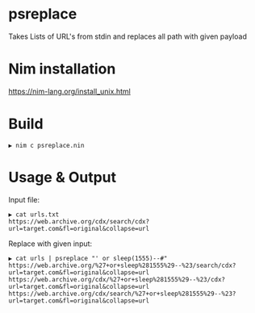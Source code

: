 # psreplace

Takes Lists of URL's from stdin and replaces all path with given payload


# Nim installation
https://nim-lang.org/install_unix.html

# Build
```▶ nim c psreplace.nin```

# Usage & Output

Input file:

```
▶ cat urls.txt
https://web.archive.org/cdx/search/cdx?url=target.com&fl=original&collapse=url
```
Replace with given input:

```
▶ cat urls | psreplace "' or sleep(1555)--#"
https://web.archive.org/%27+or+sleep%281555%29--%23/search/cdx?url=target.com&fl=original&collapse=url
https://web.archive.org/cdx/%27+or+sleep%281555%29--%23/cdx?url=target.com&fl=original&collapse=url
https://web.archive.org/cdx/search/%27+or+sleep%281555%29--%23?url=target.com&fl=original&collapse=url
```
